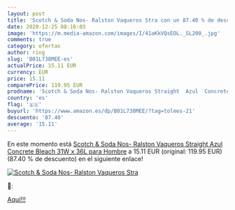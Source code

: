 ```yaml
---
layout: post
title: 'Scotch & Soda Nos- Ralston Vaqueros Stra con un 87.40 % de descuento'
date: 2020-12-25 08:16:03
image: 'https://m.media-amazon.com/images/I/41aKkVQsEOL._SL200_.jpg'
comments: true
category: ofertas
author: ring
slug: 'B01L738MEE-es'
actualPrice: 15.11 EUR
currency: EUR
price: 15.11
comparePrice: 119.95 EUR
prodname: 'Scotch & Soda Nos- Ralston Vaqueros Straight  Azul  Concrete Bleach   31W x 36L para Hombre'
country: 'es'
flag: '🇪🇸'
buyurl: 'https://www.amazon.es/dp/B01L738MEE/?tag=tolees-21'
descuento: '87.40'
average: '15.11'
---
```


En este momento está [Scotch & Soda Nos- Ralston Vaqueros Straight  Azul  Concrete Bleach   31W x 36L para Hombre](https://www.amazon.es/dp/B01L738MEE/?tag=tolees-21) a 15.11 EUR (original: 119.95 EUR) (87.40 %  de descuento) en el siguiente enlace!

[![Scotch & Soda Nos- Ralston Vaqueros Stra](https://m.media-amazon.com/images/I/41aKkVQsEOL._SL200_.jpg)](https://www.amazon.es/dp/B01L738MEE/?tag=tolees-21)

🔎:


[Aquí!!!](https://www.amazon.es/dp/B01L738MEE/?tag=tolees-21)

